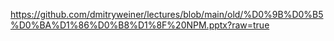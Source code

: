 https://github.com/dmitryweiner/lectures/blob/main/old/%D0%9B%D0%B5%D0%BA%D1%86%D0%B8%D1%8F%20NPM.pptx?raw=true